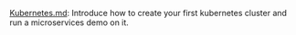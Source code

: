 [Kubernetes.md](https://github.com/alvenwong/docs/blob/master/Kubernetes.md): 
Introduce how to create your first kubernetes cluster and run a microservices demo on it.
